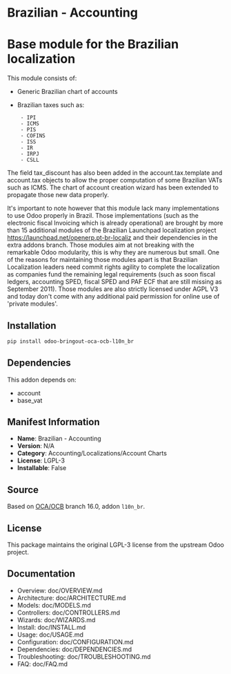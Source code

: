 # Brazilian - Accounting


Base module for the Brazilian localization
==========================================

This module consists of:

 - Generic Brazilian chart of accounts
 - Brazilian taxes such as:

        - IPI
        - ICMS
        - PIS
        - COFINS
        - ISS
        - IR
        - IRPJ
        - CSLL

The field tax_discount has also been added in the account.tax.template and
account.tax objects to allow the proper computation of some Brazilian VATs
such as ICMS. The chart of account creation wizard has been extended to
propagate those new data properly.

It's important to note however that this module lack many implementations to
use Odoo properly in Brazil. Those implementations (such as the electronic
fiscal Invoicing which is already operational) are brought by more than 15
additional modules of the Brazilian Launchpad localization project
https://launchpad.net/openerp.pt-br-localiz and their dependencies in the
extra addons branch. Those modules aim at not breaking with the remarkable
Odoo modularity, this is why they are numerous but small. One of the
reasons for maintaining those modules apart is that Brazilian Localization
leaders need commit rights agility to complete the localization as companies
fund the remaining legal requirements (such as soon fiscal ledgers,
accounting SPED, fiscal SPED and PAF ECF that are still missing as September
2011). Those modules are also strictly licensed under AGPL V3 and today don't
come with any additional paid permission for online use of 'private modules'.


## Installation

```bash
pip install odoo-bringout-oca-ocb-l10n_br
```

## Dependencies

This addon depends on:
- account
- base_vat

## Manifest Information

- **Name**: Brazilian - Accounting
- **Version**: N/A
- **Category**: Accounting/Localizations/Account Charts
- **License**: LGPL-3
- **Installable**: False

## Source

Based on [OCA/OCB](https://github.com/OCA/OCB) branch 16.0, addon `l10n_br`.

## License

This package maintains the original LGPL-3 license from the upstream Odoo project.

## Documentation

- Overview: doc/OVERVIEW.md
- Architecture: doc/ARCHITECTURE.md
- Models: doc/MODELS.md
- Controllers: doc/CONTROLLERS.md
- Wizards: doc/WIZARDS.md
- Install: doc/INSTALL.md
- Usage: doc/USAGE.md
- Configuration: doc/CONFIGURATION.md
- Dependencies: doc/DEPENDENCIES.md
- Troubleshooting: doc/TROUBLESHOOTING.md
- FAQ: doc/FAQ.md

